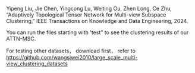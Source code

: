 
Yipeng Liu, Jie Chen, Yingcong Lu, Weiting Ou, Zhen Long, Ce Zhu, “Adaptively Topological Tensor Network for Multi-view Subspace Clustering,” IEEE Transactions on Knowledge and Data Engineering, 2024.


You can run the files starting with 'test" to see the clustering results of our ATTN-MSC.


For testing other datasets， download first， refer to https://github.com/wangsiwei2010/large_scale_multi-view_clustering_datasets
